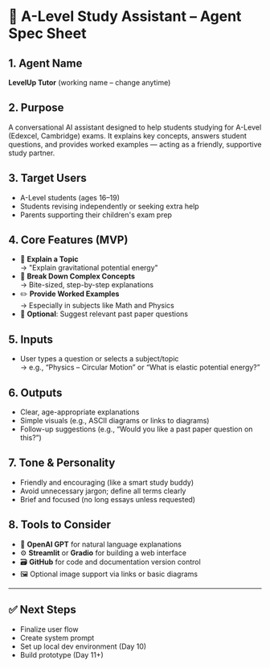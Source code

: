 # 📘 A-Level Study Assistant – Agent Spec Sheet

## 1. Agent Name
**LevelUp Tutor** (working name – change anytime)

## 2. Purpose
A conversational AI assistant designed to help students studying for A-Level (Edexcel, Cambridge) exams. It explains key concepts, answers student questions, and provides worked examples — acting as a friendly, supportive study partner.

## 3. Target Users
- A-Level students (ages 16–19)
- Students revising independently or seeking extra help
- Parents supporting their children's exam prep

## 4. Core Features (MVP)
- 📘 **Explain a Topic**  
  → "Explain gravitational potential energy"  
- 🧠 **Break Down Complex Concepts**  
  → Bite-sized, step-by-step explanations  
- ✏️ **Provide Worked Examples**  
  → Especially in subjects like Math and Physics  
- 🧪 **Optional**: Suggest relevant past paper questions

## 5. Inputs
- User types a question or selects a subject/topic  
  → e.g., “Physics – Circular Motion” or “What is elastic potential energy?”

## 6. Outputs
- Clear, age-appropriate explanations  
- Simple visuals (e.g., ASCII diagrams or links to diagrams)  
- Follow-up suggestions (e.g., “Would you like a past paper question on this?”)

## 7. Tone & Personality
- Friendly and encouraging (like a smart study buddy)
- Avoid unnecessary jargon; define all terms clearly
- Brief and focused (no long essays unless requested)

## 8. Tools to Consider
- 🧠 **OpenAI GPT** for natural language explanations  
- ⚙️ **Streamlit** or **Gradio** for building a web interface  
- 🗃️ **GitHub** for code and documentation version control  
- 🖼️ Optional image support via links or basic diagrams

---

## ✅ Next Steps
- Finalize user flow
- Create system prompt
- Set up local dev environment (Day 10)
- Build prototype (Day 11+)
